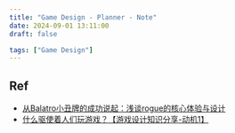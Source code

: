 ```yaml
---
title: "Game Design - Planner - Note"
date: 2024-09-01 13:11:00
draft: false

tags: ["Game Design"]
---
```


## Ref
- [从Balatro小丑牌的成功说起：浅谈rogue的核心体验与设计](https://zhuanlan.zhihu.com/p/688748483)
- [什么驱使着人们玩游戏？【游戏设计知识分享-动机1】](https://www.bilibili.com/video/BV1GPH4erETC)